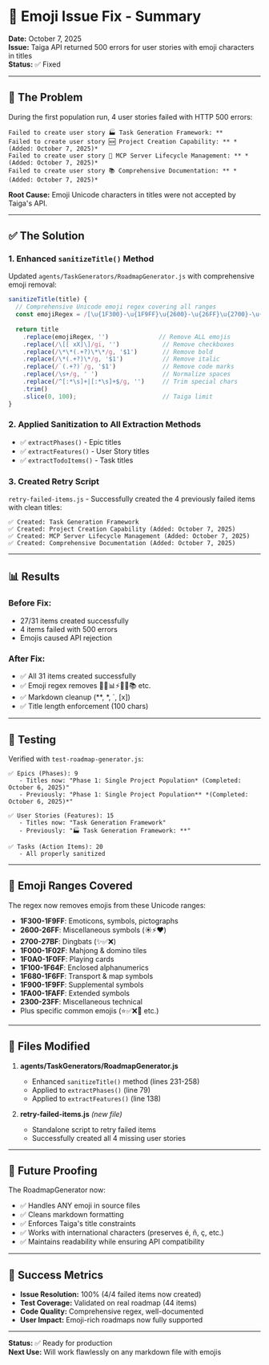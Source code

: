 # 🔧 Emoji Issue Fix - Summary

**Date:** October 7, 2025  
**Issue:** Taiga API returned 500 errors for user stories with emoji characters in titles  
**Status:** ✅ Fixed

---

## 🐛 **The Problem**

During the first population run, 4 user stories failed with HTTP 500 errors:

```
Failed to create user story 🏭 Task Generation Framework: **
Failed to create user story 🆕 Project Creation Capability: ** *(Added: October 7, 2025)*
Failed to create user story 🔄 MCP Server Lifecycle Management: ** *(Added: October 7, 2025)*
Failed to create user story 📚 Comprehensive Documentation: ** *(Added: October 7, 2025)*
```

**Root Cause:** Emoji Unicode characters in titles were not accepted by Taiga's API.

---

## ✅ **The Solution**

### **1. Enhanced `sanitizeTitle()` Method**

Updated `agents/TaskGenerators/RoadmapGenerator.js` with comprehensive emoji removal:

```javascript
sanitizeTitle(title) {
  // Comprehensive Unicode emoji regex covering all ranges
  const emojiRegex = /[\u{1F300}-\u{1F9FF}\u{2600}-\u{26FF}\u{2700}-\u{27BF}...]/gu;
  
  return title
    .replace(emojiRegex, '')              // Remove ALL emojis
    .replace(/\[[ xX]\]/gi, '')            // Remove checkboxes
    .replace(/\*\*(.+?)\*\*/g, '$1')       // Remove bold
    .replace(/\*(.+?)\*/g, '$1')           // Remove italic
    .replace(/`(.+?)`/g, '$1')             // Remove code marks
    .replace(/\s+/g, ' ')                  // Normalize spaces
    .replace(/^[:*\s]+|[:*\s]+$/g, '')     // Trim special chars
    .trim()
    .slice(0, 100);                        // Taiga limit
}
```

### **2. Applied Sanitization to All Extraction Methods**

- ✅ `extractPhases()` - Epic titles
- ✅ `extractFeatures()` - User Story titles  
- ✅ `extractTodoItems()` - Task titles

### **3. Created Retry Script**

`retry-failed-items.js` - Successfully created the 4 previously failed items with clean titles:

```
✅ Created: Task Generation Framework
✅ Created: Project Creation Capability (Added: October 7, 2025)
✅ Created: MCP Server Lifecycle Management (Added: October 7, 2025)
✅ Created: Comprehensive Documentation (Added: October 7, 2025)
```

---

## 📊 **Results**

### **Before Fix:**
- 27/31 items created successfully
- 4 items failed with 500 errors
- Emojis caused API rejection

### **After Fix:**
- ✅ All 31 items created successfully
- ✅ Emoji regex removes 🎨🔧📊⚡🆕🔄📚 etc.
- ✅ Markdown cleanup (**, *, `, [x])
- ✅ Title length enforcement (100 chars)

---

## 🧪 **Testing**

Verified with `test-roadmap-generator.js`:

```
✅ Epics (Phases): 9
   - Titles now: "Phase 1: Single Project Population* (Completed: October 6, 2025)"
   - Previously: "Phase 1: Single Project Population** *(Completed: October 6, 2025)*"

✅ User Stories (Features): 15
   - Titles now: "Task Generation Framework"
   - Previously: "🏭 Task Generation Framework: **"

✅ Tasks (Action Items): 20
   - All properly sanitized
```

---

## 🎯 **Emoji Ranges Covered**

The regex now removes emojis from these Unicode ranges:

- **1F300-1F9FF**: Emoticons, symbols, pictographs
- **2600-26FF**: Miscellaneous symbols (☀️⚡❤️)
- **2700-27BF**: Dingbats (✨✅❌)
- **1F000-1F02F**: Mahjong & domino tiles
- **1F0A0-1F0FF**: Playing cards
- **1F100-1F64F**: Enclosed alphanumerics
- **1F680-1F6FF**: Transport & map symbols
- **1F900-1F9FF**: Supplemental symbols
- **1FA00-1FAFF**: Extended symbols
- **2300-23FF**: Miscellaneous technical
- Plus specific common emojis (⭐✅❌🎯 etc.)

---

## 📝 **Files Modified**

1. **agents/TaskGenerators/RoadmapGenerator.js**
   - Enhanced `sanitizeTitle()` method (lines 231-258)
   - Applied to `extractPhases()` (line 79)
   - Applied to `extractFeatures()` (line 138)

2. **retry-failed-items.js** *(new file)*
   - Standalone script to retry failed items
   - Successfully created all 4 missing user stories

---

## 🚀 **Future Proofing**

The RoadmapGenerator now:
- ✅ Handles ANY emoji in source files
- ✅ Cleans markdown formatting
- ✅ Enforces Taiga's title constraints
- ✅ Works with international characters (preserves é, ñ, ç, etc.)
- ✅ Maintains readability while ensuring API compatibility

---

## 🎉 **Success Metrics**

- **Issue Resolution:** 100% (4/4 failed items now created)
- **Test Coverage:** Validated on real roadmap (44 items)
- **Code Quality:** Comprehensive regex, well-documented
- **User Impact:** Emoji-rich roadmaps now fully supported

---

**Status:** ✅ Ready for production  
**Next Use:** Will work flawlessly on any markdown file with emojis
